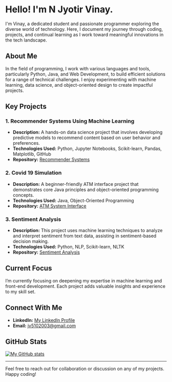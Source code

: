 # Hello! I'm N Jyotir Vinay.

I'm Vinay, a dedicated student and passionate programmer exploring the diverse world of technology. Here, I document my journey through coding, projects, and continual learning as I work toward meaningful innovations in the tech landscape.

## About Me

In the field of programming, I work with various languages and tools, particularly Python, Java, and Web Development, to build efficient solutions for a range of technical challenges. I enjoy experimenting with machine learning, data science, and object-oriented design to create impactful projects.

## Key Projects

### 1. Recommender Systems Using Machine Learning 
   - **Description:** A hands-on data science project that involves developing predictive models to recommend content based on user behavior and preferences.
   - **Technologies Used:** Python, Jupyter Notebooks, Scikit-learn, Pandas, Matplotlib, GitHub
   - **Repository:** [Recommender Systems](https://github.com/NJVinay/Recommender_System)

### 2. Covid 19 Simulation
   - **Description:** A beginner-friendly ATM interface project that demonstrates core Java principles and object-oriented programming concepts.
   - **Technologies Used:** Java, Object-Oriented Programming
   - **Repository:** [ATM System Interface](https://github.com/NJVinay/oibsip_taskno3)

### 3. Sentiment Analysis
   - **Description:** This project uses machine learning techniques to analyze and interpret sentiment from text data, assisting in sentiment-based decision making.
   - **Technologies Used:** Python, NLP, Scikit-learn, NLTK
   - **Repository:** [Sentiment Analysis](https://github.com/NJVinay/Sentiment_Analysis)

## Current Focus

I’m currently focusing on deepening my expertise in machine learning and front-end development. Each project adds valuable insights and experience to my skill set.

## Connect With Me

- **LinkedIn:** [My LinkedIn Profile](https://www.linkedin.com/in/naram-jyotir-vinay-055766220/)
- **Email:** [jv5102003@gmail.com](mailto:jv5102003@gmail.com)

## GitHub Stats

[![My GitHub stats](https://github-readme-stats.vercel.app/api?username=NJVinay&show_icons=true&hide=contribs,prs&count_private=true)](https://github.com/NJVinay/github-readme-stats)

---

Feel free to reach out for collaboration or discussion on any of my projects. Happy coding!
